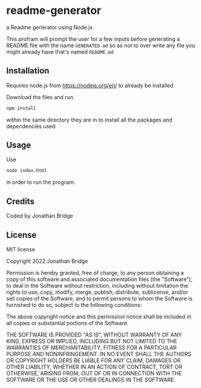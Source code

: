# readme-generator
a Readme generator using Node.js

This profram will prompt the user for a few inputs before generating a README
file with the name `GENERATED.md` so as not to over write any file you might 
already have that's named `README.md`

## Installation

Requires node.js from https://nodejs.org/en/ to already be installed

Download the files and run 
```bash
npm install
``` 
within the same directory they are in to install all the packages and
dependencies used

## Usage
Use
```bash
node index.html
```
in order to run the program.

## Credits

Coded by Jonathan Bridge

## License
MIT license

Copyright 2022 Jonathan Bridge

Permission is hereby granted, free of charge, to any person obtaining a copy of this software and associated documentation files (the "Software"), to deal in the Software without restriction, including without limitation the rights to use, copy, modify, merge, publish, distribute, sublicense, and/or sell copies of the Software, and to permit persons to whom the Software is furnished to do so, subject to the following conditions:

The above copyright notice and this permission notice shall be included in all copies or substantial portions of the Software.

THE SOFTWARE IS PROVIDED "AS IS", WITHOUT WARRANTY OF ANY KIND, EXPRESS OR IMPLIED, INCLUDING BUT NOT LIMITED TO THE WARRANTIES OF MERCHANTABILITY, FITNESS FOR A PARTICULAR PURPOSE AND NONINFRINGEMENT. IN NO EVENT SHALL THE AUTHORS OR COPYRIGHT HOLDERS BE LIABLE FOR ANY CLAIM, DAMAGES OR OTHER LIABILITY, WHETHER IN AN ACTION OF CONTRACT, TORT OR OTHERWISE, ARISING FROM, OUT OF OR IN CONNECTION WITH THE SOFTWARE OR THE USE OR OTHER DEALINGS IN THE SOFTWARE.